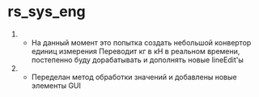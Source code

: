 # rs_sys_eng
1. - На данный момент это попытка создать небольшой конвертор единиц измерения
Переводит кг в кН в реальном времени, постепенно буду дорабатывать и дополнять новые lineEdit'ы
2. - Переделан метод обработки значений и добавлены новые элементы GUI
